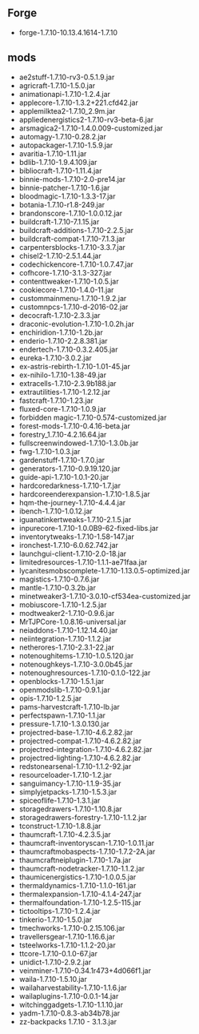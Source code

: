 ## Forge
- forge-1.7.10-10.13.4.1614-1.7.10

## mods
- ae2stuff-1.7.10-rv3-0.5.1.9.jar
- agricraft-1.7.10-1.5.0.jar
- animationapi-1.7.10-1.2.4.jar
- applecore-1.7.10-1.3.2+221.cfd42.jar
- applemilktea2-1.7.10_2.9m.jar
- appliedenergistics2-1.7.10-rv3-beta-6.jar
- arsmagica2-1.7.10-1.4.0.009-customized.jar
- automagy-1.7.10-0.28.2.jar
- autopackager-1.7.10-1.5.9.jar
- avaritia-1.7.10-1.11.jar
- bdlib-1.7.10-1.9.4.109.jar
- bibliocraft-1.7.10-1.11.4.jar
- binnie-mods-1.7.10-2.0-pre14.jar
- binnie-patcher-1.7.10-1.6.jar
- bloodmagic-1.7.10-1.3.3-17.jar
- botania-1.7.10-r1.8-249.jar
- brandonscore-1.7.10-1.0.0.12.jar
- buildcraft-1.7.10-7.1.15.jar
- buildcraft-additions-1.7.10-2.2.5.jar
- buildcraft-compat-1.7.10-7.1.3.jar
- carpentersblocks-1.7.10-3.3.7.jar
- chisel2-1.7.10-2.5.1.44.jar
- codechickencore-1.7.10-1.0.7.47.jar
- cofhcore-1.7.10-3.1.3-327.jar
- contenttweaker-1.7.10-1.0.5.jar
- cookiecore-1.7.10-1.4.0-11.jar
- custommainmenu-1.7.10-1.9.2.jar
- customnpcs-1.7.10-d-2016-02.jar
- decocraft-1.7.10-2.3.3.jar
- draconic-evolution-1.7.10-1.0.2h.jar
- enchiridion-1.7.10-1.2b.jar
- enderio-1.7.10-2.2.8.381.jar
- endertech-1.7.10-0.3.2.405.jar
- eureka-1.7.10-3.0.2.jar
- ex-astris-rebirth-1.7.10-1.01-45.jar
- ex-nihilo-1.7.10-1.38-49.jar
- extracells-1.7.10-2.3.9b188.jar
- extrautilities-1.7.10-1.2.12.jar
- fastcraft-1.7.10-1.23.jar
- fluxed-core-1.7.10-1.0.9.jar
- forbidden magic-1.7.10-0.574-customized.jar
- forest-mods-1.7.10-0.4.16-beta.jar
- forestry_1.7.10-4.2.16.64.jar
- fullscreenwindowed-1.7.10-1.3.0b.jar
- fwg-1.7.10-1.0.3.jar
- gardenstuff-1.7.10-1.7.0.jar
- generators-1.7.10-0.9.19.120.jar
- guide-api-1.7.10-1.0.1-20.jar
- hardcoredarkness-1.7.10-1.7.jar
- hardcoreenderexpansion-1.7.10-1.8.5.jar
- hqm-the-journey-1.7.10-4.4.4.jar
- ibench-1.7.10-1.0.12.jar
- iguanatinkertweaks-1.7.10-2.1.5.jar
- inpurecore-1.7.10-1.0.0B9-62-fixed-libs.jar
- inventorytweaks-1.7.10-1.58-147.jar
- ironchest-1.7.10-6.0.62.742.jar
- launchgui-client-1.7.10-2.0-18.jar
- limitedresources-1.7.10-1.1.1-ae71faa.jar
- lycanitesmobscomplete-1.7.10-1.13.0.5-optimized.jar
- magistics-1.7.10-0.7.6.jar
- mantle-1.7.10-0.3.2b.jar
- minetweaker3-1.7.10-3.0.10-cf534ea-customized.jar
- mobiuscore-1.7.10-1.2.5.jar
- modtweaker2-1.7.10-0.9.6.jar
- MrTJPCore-1.0.8.16-universal.jar
- neiaddons-1.7.10-1.12.14.40.jar
- neiintegration-1.7.10-1.1.2.jar
- netherores-1.7.10-2.3.1-22.jar
- notenoughitems-1.7.10-1.0.5.120.jar
- notenoughkeys-1.7.10-3.0.0b45.jar
- notenoughresources-1.7.10-0.1.0-122.jar
- openblocks-1.7.10-1.5.1.jar
- openmodslib-1.7.10-0.9.1.jar
- opis-1.7.10-1.2.5.jar
- pams-harvestcraft-1.7.10-lb.jar
- perfectspawn-1.7.10-1.1.jar
- pressure-1.7.10-1.3.0.130.jar
- projectred-base-1.7.10-4.6.2.82.jar
- projectred-compat-1.7.10-4.6.2.82.jar
- projectred-integration-1.7.10-4.6.2.82.jar
- projectred-lighting-1.7.10-4.6.2.82.jar
- redstonearsenal-1.7.10-1.1.2-92.jar
- resourceloader-1.7.10-1.2.jar
- sanguimancy-1.7.10-1.1.9-35.jar
- simplyjetpacks-1.7.10-1.5.3.jar
- spiceoflife-1.7.10-1.3.1.jar
- storagedrawers-1.7.10-1.10.8.jar
- storagedrawers-forestry-1.7.10-1.1.2.jar
- tconstruct-1.7.10-1.8.8.jar
- thaumcraft-1.7.10-4.2.3.5.jar
- thaumcraft-inventoryscan-1.7.10-1.0.11.jar
- thaumcraftmobaspects-1.7.10-1.7.2-2A.jar
- thaumcraftneiplugin-1.7.10-1.7a.jar
- thaumcraft-nodetracker-1.7.10-1.1.2.jar
- thaumicenergistics-1.7.10-1.0.0.5.jar
- thermaldynamics-1.7.10-1.1.0-161.jar
- thermalexpansion-1.7.10-4.1.4-247.jar
- thermalfoundation-1.7.10-1.2.5-115.jar
- tictooltips-1.7.10-1.2.4.jar
- tinkerio-1.7.10-1.5.0.jar
- tmechworks-1.7.10-0.2.15.106.jar
- travellersgear-1.7.10-1.16.6.jar
- tsteelworks-1.7.10-1.1.2-20.jar
- ttcore-1.7.10-0.1.0-67.jar
- unidict-1.7.10-2.9.2.jar
- veinminer-1.7.10-0.34.1r473+4d066f1.jar
- waila-1.7.10-1.5.10.jar
- wailaharvestability-1.7.10-1.1.6.jar
- wailaplugins-1.7.10-0.0.1-14.jar
- witchinggadgets-1.7.10-1.1.10.jar
- yadm-1.7.10-0.8.3-ab34b78.jar
- zz-backpacks 1.7.10 - 3.1.3.jar
